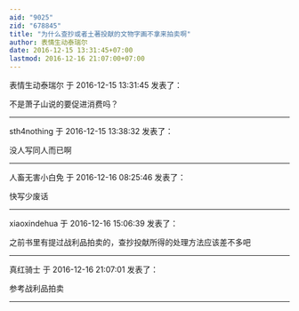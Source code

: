 ```yaml
---
aid: "9025"
zid: "678845"
title: "为什么查抄或者土著投献的文物字画不拿来拍卖啊"
author: 表情生动泰瑞尔
date: 2016-12-15 13:31:45+07:00
lastmod: 2016-12-16 21:07:00+07:00
---
```


表情生动泰瑞尔 于 2016-12-15 13:31:45 发表了：

不是萧子山说的要促进消费吗？

---

sth4nothing 于 2016-12-15 13:38:32 发表了：

没人写同人而已啊

---

人畜无害小白免 于 2016-12-16 08:25:46 发表了：

快写少废话

---

xiaoxindehua 于 2016-12-16 15:06:39 发表了：

之前书里有提过战利品拍卖的，查抄投献所得的处理方法应该差不多吧

---

真红骑士 于 2016-12-16 21:07:01 发表了：

参考战利品拍卖

---
